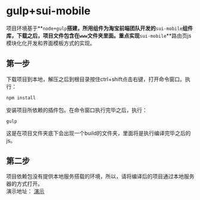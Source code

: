 # gulp+sui-mobile
  项目环境基于**`node+gulp`**搭建，所用组件为淘宝前端团队开发的**`sui-mobile`**组件库，下载之后，项目文件包含在`www`文件夹里面。重点实现**`sui-mobile`**路由页js模块化化开发和界面模板方式的实现。
  
## 第一步
  下载项目到本地，解压之后到根目录按住ctrl+shift点击右键，打开命令窗口。执行：</br>
 ```javascript
 npm install
 ```
 安装项目所依赖的插件包。在命令窗口执行完毕之后，执行：</br>
 ```
 gulp
 ```
  这是在项目文件夹底下会出现一个build的文件夹，里面将是执行编译完毕之后的js。
## 第二步
  项目依赖包没有提供本地服务搭载的环境，所以，请将编译后的项目通过本地服务器的方式打开。</br>
  演示地址：
  [演示](http://www.niygui.com/suiMobile/index.html)

